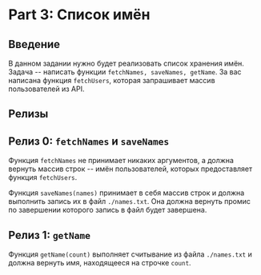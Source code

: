 # Part 3: Список имён

## Введение

В данном задании нужно будет реализовать список хранения имён. Задача -- написать функции `fetchNames, saveNames, getName`. За вас написана функция `fetchUsers`, которая запрашивает массив пользователей из API.

## Релизы

## Релиз 0: `fetchNames` и `saveNames`

Функция `fetchNames` не принимает никаких аргументов, а должна вернуть массив строк -- имён пользователей, которых предоставляет функция `fetchUsers`.

Функция `saveNames(names)` принимает в себя массив строк и должна выполнить запись их в файл `./names.txt`. Она должна вернуть промис по завершении которого запись в файл будет завершена.

## Релиз 1: `getName`

Функция `getName(count)` выполняет считывание из файла `./names.txt` и должна вернуть имя, находящееся на строчке `count`.